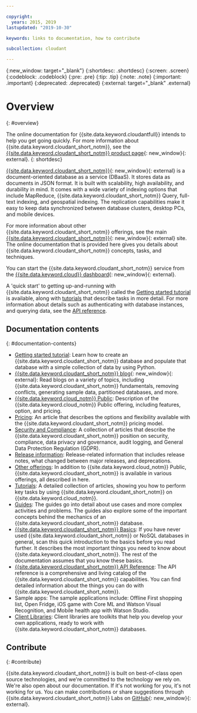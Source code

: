```yaml
---

copyright:
  years: 2015, 2019
lastupdated: "2019-10-30"

keywords: links to documentation, how to contribute

subcollection: cloudant

---
```


{:new_window: target="_blank"}
{:shortdesc: .shortdesc}
{:screen: .screen}
{:codeblock: .codeblock}
{:pre: .pre}
{:tip: .tip}
{:note: .note}
{:important: .important}
{:deprecated: .deprecated}
{:external: target="_blank" .external}

<!-- Acrolinx: 2018-06-01 -->

# Overview
{: #overview}

The online documentation for {{site.data.keyword.cloudantfull}} intends to help you get going quickly. For more information about {{site.data.keyword.cloudant_short_notm}}, see the [{{site.data.keyword.cloudant_short_notm}} product page](https://www.ibm.com/cloud/cloudant){: new_window}{: external}.
{: shortdesc}

[{{site.data.keyword.cloudant_short_notm}}](https://www.youtube.com/watch?v=qdMTLK2vYoI){: new_window}{: external}
is a document-oriented database as a service (DBaaS).
It stores data as documents in JSON format.
It is built with scalability,
high availability,
and durability in mind.
It comes with a wide variety of indexing options that include MapReduce,
{{site.data.keyword.cloudant_short_notm}} Query,
full-text indexing,
and geospatial indexing.
The replication capabilities make it easy to keep data synchronized between database clusters,
desktop PCs,
and mobile devices.

For more information about other {{site.data.keyword.cloudant_short_notm}} offerings,
see the main [{{site.data.keyword.cloudant_short_notm}}](https://www.ibm.com/cloud/cloudant){: new_window}{: external} site.
The online documentation that is provided here gives you
details about {{site.data.keyword.cloudant_short_notm}} concepts,
tasks, and techniques.

You can start the {{site.data.keyword.cloudant_short_notm}} service from the [{{site.data.keyword.cloud}} dashboard](https://cloud.ibm.com/catalog/services/cloudant){: new_window}{: external}.

A 'quick start' to getting up-and-running with {{site.data.keyword.cloudant_short_notm}}
called the [Getting started tutorial](/docs/services/Cloudant?topic=cloudant-getting-started#getting-started) is available,
along with [tutorials](/docs/services/Cloudant?topic=cloudant-creating-an-ibm-cloudant-instance-on-ibm-cloud#creating-an-ibm-cloudant-instance-on-ibm-cloud) that describe tasks in more detail.
For more information about details such as authenticating with database instances,
and querying data, see the [API reference](/docs/services/Cloudant?topic=cloudant-api-reference-overview#api-reference-overview).

## Documentation contents
{: #documentation-contents}

*	[Getting started tutorial](/docs/services/Cloudant?topic=cloudant-getting-started#getting-started): Learn how to create an {{site.data.keyword.cloudant_short_notm}} database and populate that database with a simple collection of data by using Python.
*	[{{site.data.keyword.cloudant_short_notm}} blog](https://blog.cloudant.com/){: new_window}{: external}: Read blogs on a variety of topics, including {{site.data.keyword.cloudant_short_notm}} fundamentals, removing conflicts, generating sample data, partitioned databases, and more. 
*	[{{site.data.keyword.cloud_notm}} Public](/docs/services/Cloudant?topic=cloudant-ibm-cloud-public#ibm-cloud-public): Description of the {{site.data.keyword.cloud_notm}} Public offering, including features, option, and pricing. 
*	[Pricing](/docs/services/Cloudant?topic=cloudant-pricing#pricing): An article that describes the options and flexibility available with the {{site.data.keyword.cloudant_short_notm}} pricing model. 
*	[Security and Compliance](/docs/services/Cloudant?topic=cloudant-security#security): A collection of articles that describe the {{site.data.keyword.cloudant_short_notm}} position on security, compliance, data privacy and governance, audit logging, and General Data Protection Regulation (GDPR).
*	[Release information](/docs/services/Cloudant?topic=cloudant-release-notes#release-notes): Release-related information that includes release notes, what changed between major releases, and deprecations. 
*	[Other offerings](/docs/services/Cloudant?topic=cloudant-ibm-cloud-dedicated#ibm-cloud-dedicated): In addition to {{site.data.keyword.cloud_notm}} Public, {{site.data.keyword.cloudant_short_notm}} is available
	in various offerings,
	all described in here.
* [Tutorials](/docs/services/Cloudant?topic=cloudant-creating-an-ibm-cloudant-instance-on-ibm-cloud#creating-an-ibm-cloudant-instance-on-ibm-cloud): A detailed collection of articles,
  showing you how to perform key tasks by using {{site.data.keyword.cloudant_short_notm}} on {{site.data.keyword.cloud_notm}}.
*	[Guides](/docs/services/Cloudant?topic=cloudant-authorized-curl-acurl-#authorized-curl-acurl-): The guides go into detail about
	use cases and more complex activities and problems.
	The guides also explore some of the important concepts behind the mechanics of an {{site.data.keyword.cloudant_short_notm}} database.
*	[{{site.data.keyword.cloudant_short_notm}} Basics](/docs/services/Cloudant?topic=cloudant-ibm-cloudant-basics#ibm-cloudant-basics): If you have never 		used {{site.data.keyword.cloudant_short_notm}} or NoSQL databases in general,
	scan this quick introduction to the basics before you read further.
	It describes the most important things you need to know about {{site.data.keyword.cloudant_short_notm}}.
	The rest of the documentation assumes that you know these basics.
*	[{{site.data.keyword.cloudant_short_notm}} API Reference](/docs/services/Cloudant?topic=cloudant-api-reference-overview#api-reference-overview): The API reference is a
	comprehensive and living catalog of the {{site.data.keyword.cloudant_short_notm}} capabilities.
	You can find detailed information about the things you can do with {{site.data.keyword.cloudant_short_notm}}.
*	Sample apps: The sample applications include: Offline First shopping list, Open Fridge, iOS game with Core ML and Watson Visual Recognition, and Mobile health app with Watson Studio. 
*	[Client Libraries](/docs/services/Cloudant?topic=cloudant-client-libraries#client-libraries): Client libraries are toolkits that
	help you develop your own applications,
	ready to work with {{site.data.keyword.cloudant_short_notm}} databases.


## Contribute
{: #contribute}

{{site.data.keyword.cloudant_short_notm}} is built on best-of-class open source technologies,
and we're committed to the technology we rely on.
We're also open about our documentation.
If it's not working for you,
it's not working for us.
You can make contributions or share suggestions through
{{site.data.keyword.cloudant_short_notm}} Labs on [GitHub](https://github.com/cloudant-labs/slate){: new_window}{: external}.
